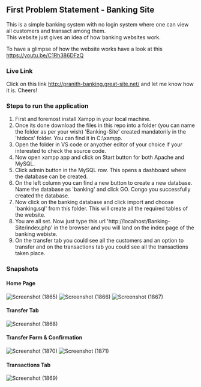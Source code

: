 ## First Problem Statement - Banking Site
This is a simple banking system with no login system where one can view all customers and transact among them.  
This website just gives an idea of how banking websites work.  

To have a glimpse of how the website works have a look at this https://youtu.be/C1Rh386DFzQ

### Live Link
Click on this link http://pranith-banking.great-site.net/ and let me know how it is. Cheers!

### Steps to run the application
1. First and foremost install Xampp in your local machine.
2. Once its done download the files in this repo into a folder (you can name the folder as per your wish) 'Banking-Site' created mandatorily in the 'htdocs' folder. You can find it in C:\xampp.
3. Open the folder in VS code or anyother editor of your choice if your interested to check the source code.
4. Now open xampp app and click on Start button for both Apache and MySQL.
5. Click admin button in the MySQL row. This opens a dashboard where the database can be created.
6. On the left column you can find a new button to create a new database. Name the database as 'banking' and click GO. Congo you successfully created the database.
7. Now click on the banking database and click import and choose 'banking.sql' from this folder. This will create all the required tables of the website.
8. You are all set. Now just type this url 'http://localhost/Banking-Site/index.php' in the browser and you will land on the index page of the banking webiste.
9. On the transfer tab you could see all the customers and an option to transfer and on the transactions tab you could see all the transactions taken place.

### Snapshots
#### Home Page
![Screenshot (1865)](https://user-images.githubusercontent.com/65860350/231559413-075e3dba-8070-4891-a605-6c69601f9a82.png)
![Screenshot (1866)](https://user-images.githubusercontent.com/65860350/231559439-77ef6763-e79c-4745-a61c-2811a1aa17c7.png)
![Screenshot (1867)](https://user-images.githubusercontent.com/65860350/231559472-8e95d217-cea5-420f-a934-a42fa1108a6c.png)
#### Transfer Tab
![Screenshot (1868)](https://user-images.githubusercontent.com/65860350/231559548-ac115d84-4a6f-43b9-853a-a5a4fbc75614.png)
#### Transfer Form & Confirmation
![Screenshot (1870)](https://user-images.githubusercontent.com/65860350/231559640-b19fa2cd-766f-4320-8e39-147a45c17963.png)
![Screenshot (1871)](https://user-images.githubusercontent.com/65860350/231559671-a4960003-de01-4f00-b8b2-aeb37fd6d591.png)
#### Transactions Tab
![Screenshot (1869)](https://user-images.githubusercontent.com/65860350/231559769-35198ee9-460e-4323-a295-588e2db9d1b9.png)
